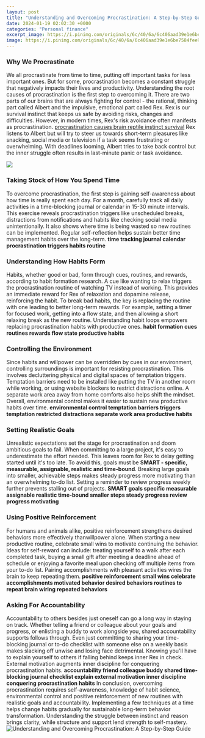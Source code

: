```yaml
---
layout: post
title: "Understanding and Overcoming Procrastination: A Step-by-Step Guide"
date: 2024-01-19 02:02:30 +0000
categories: "Personal finance"
excerpt_image: https://i.pinimg.com/originals/6c/40/6a/6c406aad39e1e6be7584fee9a1fce017.jpg
image: https://i.pinimg.com/originals/6c/40/6a/6c406aad39e1e6be7584fee9a1fce017.jpg
---
```


### Why We Procrastinate
We all procrastinate from time to time, putting off important tasks for less important ones. But for some, procrastination becomes a constant struggle that negatively impacts their lives and productivity. Understanding the root causes of procrastination is the first step to overcoming it. 
There are two parts of our brains that are always fighting for control - the rational, thinking part called Albert and the impulsive, emotional part called Rex. Rex is our survival instinct that keeps us safe by avoiding risks, changes and difficulties. However, in modern times, Rex's risk avoidance often manifests as procrastination. 
[procrastination causes brain reptile instinct survival](https://store.fi.io.vn/xmas-bernard-dog-christmas-lights-puppy-lover-2)
Rex listens to Albert but will try to steer us towards short-term pleasures like snacking, social media or television if a task seems frustrating or overwhelming. With deadlines looming, Albert tries to take back control but the inner struggle often results in last-minute panic or task avoidance. 

![](https://images.squarespace-cdn.com/content/v1/55b50599e4b0406477936de0/1562519762895-BEI0WX3VZD23EBWW1CX1/ke17ZwdGBToddI8pDm48kL6Gv8ZO6JV7Z4ifWuMgNDp7gQa3H78H3Y0txjaiv_0fDoOvxcdMmMKkDsyUqMSsMWxHk725yiiHCCLfrh8O1z5QPOohDIaIeljMHgDF5CVlOqpeNLcJ80NK65_fV7S1UfwSeTrjJXgRaFvmKmLknDKbcrwOXCbPKyMoGFGIZIboOpYghpI-Ha_TwZsqqmJXng/7+Steps+to+busting+procrastination.png)
### Taking Stock of How You Spend Time
To overcome procrastination, the first step is gaining self-awareness about how time is really spent each day. For a month, carefully track all daily activities in a time-blocking journal or calendar in 15-30 minute intervals. 
This exercise reveals procrastination triggers like unscheduled breaks, distractions from notifications and habits like checking social media unintentionally. It also shows where time is being wasted so new routines can be implemented. Regular self-reflection helps sustain better time management habits over the long-term.
**time tracking journal calendar procrastination triggers habits routine**
### Understanding How Habits Form  
Habits, whether good or bad, form through cues, routines, and rewards, according to habit formation research. A cue like wanting to relax triggers the procrastination routine of watching TV instead of working. This provides an immediate reward for Rex of relaxation and dopamine release, reinforcing the habit.
To break bad habits, the key is replacing the routine with one leading to better long-term rewards. For example, setting a timer for focused work, getting into a flow state, and then allowing a short relaxing break as the new routine. Understanding habit loops empowers replacing procrastination habits with productive ones.
**habit formation cues routines rewards flow state productive habits**
### Controlling the Environment
Since habits and willpower can be overridden by cues in our environment, controlling surroundings is important for resisting procrastination. This involves decluttering physical and digital spaces of temptation triggers. 
Temptation barriers need to be installed like putting the TV in another room while working, or using website blockers to restrict distractions online. A separate work area away from home comforts also helps shift the mindset. Overall, environmental control makes it easier to sustain new productive habits over time.
**environmental control temptation barriers triggers temptation restricted distractions separate work area productive habits**  
### Setting Realistic Goals  
Unrealistic expectations set the stage for procrastination and doom ambitious goals to fail. When committing to a large project, it's easy to underestimate the effort needed. This leaves room for Rex to delay getting started until it's too late.
To avoid this, goals must be **SMART - specific, measurable, assignable, realistic and time-bound**. Breaking large goals into smaller, achievable steps makes steady progress more motivating than an overwhelming to-do list. Setting a reminder to review progress weekly further prevents stalling out of projects.
**SMART goals specific measurable assignable realistic time-bound smaller steps steady progress review progress motivating**
### Using Positive Reinforcement
For humans and animals alike, positive reinforcement strengthens desired behaviors more effectively thanwillpower alone. When starting a new productive routine, celebrate small wins to motivate continuing the behavior. 
Ideas for self-reward can include: treating yourself to a walk after each completed task, buying a small gift after meeting a deadline ahead of schedule or enjoying a favorite meal upon checking off multiple items from your to-do list. Pairing accomplishments with pleasant activities wires the brain to keep repeating them.
**positive reinforcement small wins celebrate accomplishments motivated behavior desired behaviors routines to repeat brain wiring repeated behaviors**
### Asking For Accountability 
Accountability to others besides just oneself can go a long way in staying on track. Whether telling a friend or colleague about your goals and progress, or enlisting a buddy to work alongside you, shared accountability supports follows through. 
Even just committing to sharing your time-blocking journal or to-do checklist with someone else on a weekly basis makes slacking off unwise and losing face detrimental. Knowing you'll have to explain yourself to others if falling behind keeps inner Rex in check. External motivation augments inner discipline for conquering procrastination habits.
**accountability friend colleague buddy shared time-blocking journal checklist explain external motivation inner discipline conquering procrastination habits**
In conclusion, overcoming procrastination requires self-awareness, knowledge of habit science, environmental control and positive reinforcement of new routines with realistic goals and accountability. Implementing a few techniques at a time helps change habits gradually for sustainable long-term behavior transformation. Understanding the struggle between instinct and reason brings clarity, while structure and support lend strength to self-mastery.
![Understanding and Overcoming Procrastination: A Step-by-Step Guide](https://i.pinimg.com/originals/6c/40/6a/6c406aad39e1e6be7584fee9a1fce017.jpg)